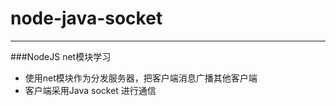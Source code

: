node-java-socket
========
*****

###NodeJS net模块学习
* 使用net模块作为分发服务器，把客户端消息广播其他客户端
* 客户端采用Java socket 进行通信

